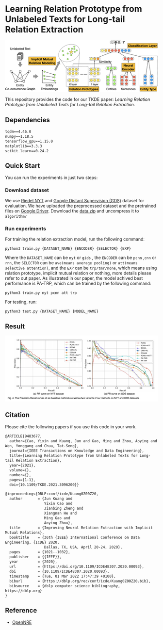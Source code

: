 # Learning Relation Prototype from Unlabeled Texts for Long-tail Relation Extraction

![Overview of Our proposed model](./figure/framework.png)





This repository provides the code for our TKDE paper: *Learning Relation Prototype from Unlabeled Texts for Long-tail Relation Extraction*.

## Dependencies

```
tqdm==4.46.0
numpy==1.18.5
tensorflow_gpu==1.15.0
matplotlib==3.3.3
scikit_learn==0.24.2
```



## Quick Start

You can run the experiments in just two steps:

### Download dataset

We use  [Riedel NYT](http://iesl.cs.umass.edu/riedel/ecml/) and [Google Distant Supervision (GDS)](https://arxiv.org/pdf/1804.06987.pdf) dataset for evaluation. We have uploaded the preprocessed dataset and the pretrained files on [Google Driver](https://drive.google.com/file/d/1b6a7Rzf0GGfvwyhlv-OTyd4lqfKkdvAD/view?usp=sharing). Download the [data.zip](https://drive.google.com/file/d/1b6a7Rzf0GGfvwyhlv-OTyd4lqfKkdvAD/view?usp=sharing) and uncompress it to `algorithm/`

### Run experiments

For training the relation extraction model, run the following command:

```shell
python3 train.py {DATASET_NAME} {ENCODER} {SELECTOR} {EXP}
```

Where the `DATASET_NAME` can be `nyt` or `gids` , the  `ENCODER` can be `pcnn` ,`cnn`  or `rnn`, the  `SELECTOR` can be `ave(means average pooling)` or `att(means selective attention)`, and the `EXP` can be `trp/tmr/none`, which means using relation prototype,  implicit mutual relation or nothing, more details please refer to out paper. As illustrated in our paper, the model achived best performance is PA-TRP, which can be trained by the following command:

```shell
python3 train.py nyt pcnn att trp
```

For testing, run:

```
python3 test.py {DATASET_NAME} {MODEL_NAME}
```



## Result

![](figure/result.jpeg)

## Citation
Please cite the following papers if you use this code in your work.
```
@ARTICLE{9483677,
  author={Cao, Yixin and Kuang, Jun and Gao, Ming and Zhou, Aoying and Wen, Yonggang and Chua, Tat-Seng},
  journal={IEEE Transactions on Knowledge and Data Engineering}, 
  title={Learning Relation Prototype from Unlabeled Texts for Long-tail Relation Extraction}, 
  year={2021},
  volume={},
  number={},
  pages={1-1},
  doi={10.1109/TKDE.2021.3096200}}
```
```
@inproceedings{DBLP:conf/icde/Kuang0Z00Z20,
  author       = {Jun Kuang and
                  Yixin Cao and
                  Jianbing Zheng and
                  Xiangnan He and
                  Ming Gao and
                  Aoying Zhou},
  title        = {Improving Neural Relation Extraction with Implicit Mutual Relations},
  booktitle    = {36th {IEEE} International Conference on Data Engineering, {ICDE} 2020,
                  Dallas, TX, USA, April 20-24, 2020},
  pages        = {1021--1032},
  publisher    = {{IEEE}},
  year         = {2020},
  url          = {https://doi.org/10.1109/ICDE48307.2020.00093},
  doi          = {10.1109/ICDE48307.2020.00093},
  timestamp    = {Tue, 01 Mar 2022 17:47:39 +0100},
  biburl       = {https://dblp.org/rec/conf/icde/Kuang0Z00Z20.bib},
  bibsource    = {dblp computer science bibliography, https://dblp.org}
}
```


## Reference

* [OpenNRE](https://github.com/thunlp/OpenNRE/tree/tensorflow)
